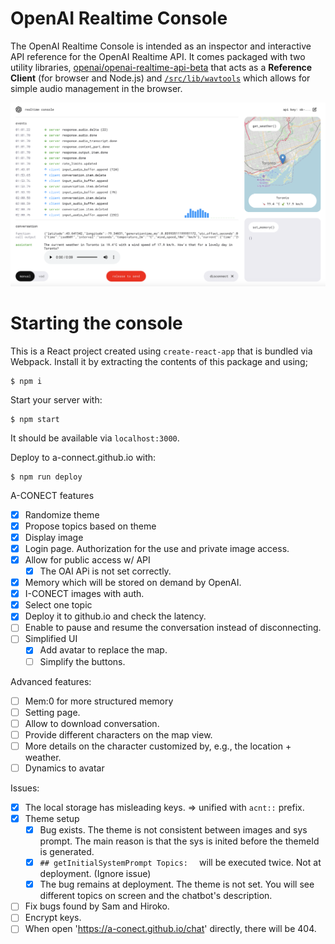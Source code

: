 # OpenAI Realtime Console

The OpenAI Realtime Console is intended as an inspector and interactive API reference
for the OpenAI Realtime API. It comes packaged with two utility libraries,
[openai/openai-realtime-api-beta](https://github.com/openai/openai-realtime-api-beta)
that acts as a **Reference Client** (for browser and Node.js) and
[`/src/lib/wavtools`](./src/lib/wavtools) which allows for simple audio
management in the browser.

<img src="/readme/realtime-console-demo.png" width="800" />

# Starting the console

This is a React project created using `create-react-app` that is bundled via Webpack.
Install it by extracting the contents of this package and using;

```shell
$ npm i
```

Start your server with:

```shell
$ npm start
```

It should be available via `localhost:3000`.

Deploy to a-connect.github.io with:

```shell
$ npm run deploy
```


A-CONECT features
+ [x] Randomize theme
+ [x] Propose topics based on theme
+ [x] Display image
+ [x] Login page. Authorization for the use and private image access.
+ [X] Allow for public access w/ API
  + [X] The OAI APi is not set correctly. 
+ [x] Memory which will be stored on demand by OpenAI.
+ [x] I-CONECT images with auth.
+ [x] Select one topic
+ [x] Deploy it to github.io and check the latency.
+ [ ] Enable to pause and resume the conversation instead of disconnecting.
+ [ ] Simplified UI
  + [x] Add avatar to replace the map.
  + [ ] Simplify the buttons.

Advanced features:
+ [ ] Mem:0 for more structured memory
+ [ ] Setting page. 
+ [ ] Allow to download conversation.
+ [ ] Provide different characters on the map view.
+ [ ] More details on the character customized by, e.g., the location + weather.
+ [ ] Dynamics to avatar

Issues:
+ [x] The local storage has misleading keys. => unified with `acnt::` prefix.
+ [x] Theme setup
  + [x] Bug exists. The theme is not consistent between images and sys prompt. The main reason is that the sys is inited before the themeId is generated.
  + [x] `## getInitialSystemPrompt Topics:  ` will be executed twice. Not at deployment. (Ignore issue)
  + [x] The bug remains at deployment. The theme is not set. You will see different topics on screen and the chatbot's description.
+ [ ] Fix bugs found by Sam and Hiroko.
+ [ ] Encrypt keys.
+ [ ] When open 'https://a-conect.github.io/chat' directly, there will be 404.
